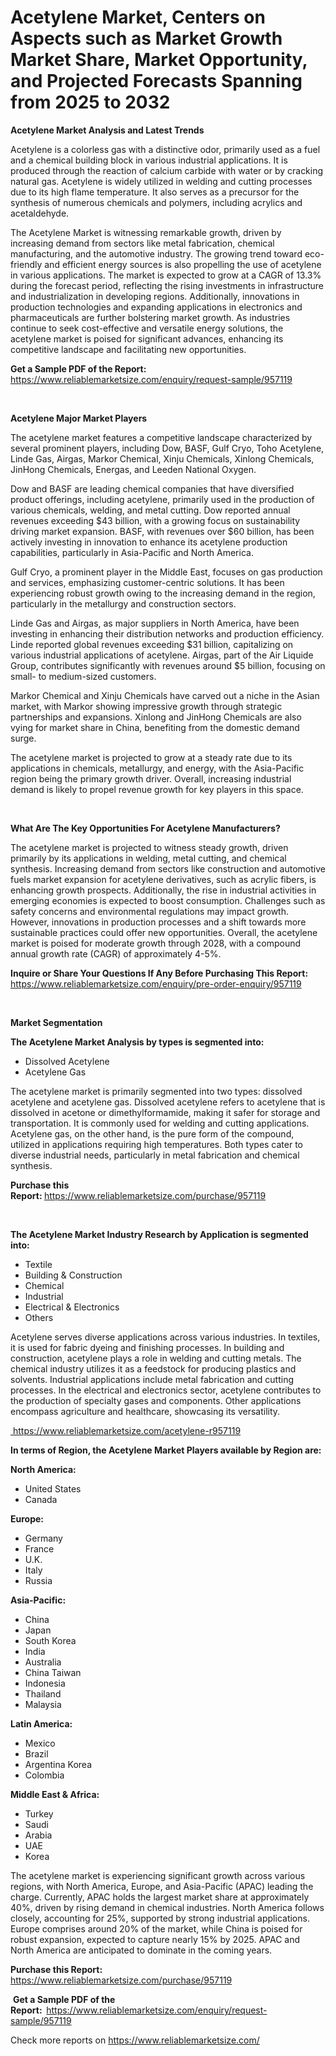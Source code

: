 <p><h1>Acetylene Market, Centers on Aspects such as Market Growth Market Share, Market Opportunity, and Projected Forecasts Spanning from 2025 to 2032</h1></p><p><strong>Acetylene Market Analysis and Latest Trends</strong></p>
<p><p>Acetylene is a colorless gas with a distinctive odor, primarily used as a fuel and a chemical building block in various industrial applications. It is produced through the reaction of calcium carbide with water or by cracking natural gas. Acetylene is widely utilized in welding and cutting processes due to its high flame temperature. It also serves as a precursor for the synthesis of numerous chemicals and polymers, including acrylics and acetaldehyde.</p><p>The Acetylene Market is witnessing remarkable growth, driven by increasing demand from sectors like metal fabrication, chemical manufacturing, and the automotive industry. The growing trend toward eco-friendly and efficient energy sources is also propelling the use of acetylene in various applications. The market is expected to grow at a CAGR of 13.3% during the forecast period, reflecting the rising investments in infrastructure and industrialization in developing regions. Additionally, innovations in production technologies and expanding applications in electronics and pharmaceuticals are further bolstering market growth. As industries continue to seek cost-effective and versatile energy solutions, the acetylene market is poised for significant advances, enhancing its competitive landscape and facilitating new opportunities.</p></p>
<p><strong>Get a Sample PDF of the Report:&nbsp;</strong> <a href="https://www.reliablemarketsize.com/enquiry/request-sample/957119?utm_campaign=2462&utm_medium=2&utm_source=Github&utm_content=ia&utm_term=02042025&utm_id=acetylene">https://www.reliablemarketsize.com/enquiry/request-sample/957119</a></p>
<p>&nbsp;</p>
<p><strong>Acetylene Major Market Players</strong></p>
<p><p>The acetylene market features a competitive landscape characterized by several prominent players, including Dow, BASF, Gulf Cryo, Toho Acetylene, Linde Gas, Airgas, Markor Chemical, Xinju Chemicals, Xinlong Chemicals, JinHong Chemicals, Energas, and Leeden National Oxygen. </p><p>Dow and BASF are leading chemical companies that have diversified product offerings, including acetylene, primarily used in the production of various chemicals, welding, and metal cutting. Dow reported annual revenues exceeding $43 billion, with a growing focus on sustainability driving market expansion. BASF, with revenues over $60 billion, has been actively investing in innovation to enhance its acetylene production capabilities, particularly in Asia-Pacific and North America.</p><p>Gulf Cryo, a prominent player in the Middle East, focuses on gas production and services, emphasizing customer-centric solutions. It has been experiencing robust growth owing to the increasing demand in the region, particularly in the metallurgy and construction sectors.</p><p>Linde Gas and Airgas, as major suppliers in North America, have been investing in enhancing their distribution networks and production efficiency. Linde reported global revenues exceeding $31 billion, capitalizing on various industrial applications of acetylene. Airgas, part of the Air Liquide Group, contributes significantly with revenues around $5 billion, focusing on small- to medium-sized customers.</p><p>Markor Chemical and Xinju Chemicals have carved out a niche in the Asian market, with Markor showing impressive growth through strategic partnerships and expansions. Xinlong and JinHong Chemicals are also vying for market share in China, benefiting from the domestic demand surge.</p><p>The acetylene market is projected to grow at a steady rate due to its applications in chemicals, metallurgy, and energy, with the Asia-Pacific region being the primary growth driver. Overall, increasing industrial demand is likely to propel revenue growth for key players in this space.</p></p>
<p>&nbsp;</p>
<p><strong>What Are The Key Opportunities For Acetylene Manufacturers?</strong></p>
<p><p>The acetylene market is projected to witness steady growth, driven primarily by its applications in welding, metal cutting, and chemical synthesis. Increasing demand from sectors like construction and automotive fuels market expansion for acetylene derivatives, such as acrylic fibers, is enhancing growth prospects. Additionally, the rise in industrial activities in emerging economies is expected to boost consumption. Challenges such as safety concerns and environmental regulations may impact growth. However, innovations in production processes and a shift towards more sustainable practices could offer new opportunities. Overall, the acetylene market is poised for moderate growth through 2028, with a compound annual growth rate (CAGR) of approximately 4-5%.</p></p>
<p><strong>Inquire or Share Your Questions If Any Before Purchasing This Report:</strong> <a href="https://www.reliablemarketsize.com/enquiry/pre-order-enquiry/957119?utm_campaign=2462&utm_medium=2&utm_source=Github&utm_content=ia&utm_term=02042025&utm_id=acetylene">https://www.reliablemarketsize.com/enquiry/pre-order-enquiry/957119</a></p>
<p>&nbsp;</p>
<p><strong>Market Segmentation</strong></p>
<p><strong>The Acetylene Market Analysis by types is segmented into:</strong></p>
<p><ul><li>Dissolved Acetylene</li><li>Acetylene Gas</li></ul></p>
<p><p>The acetylene market is primarily segmented into two types: dissolved acetylene and acetylene gas. Dissolved acetylene refers to acetylene that is dissolved in acetone or dimethylformamide, making it safer for storage and transportation. It is commonly used for welding and cutting applications. Acetylene gas, on the other hand, is the pure form of the compound, utilized in applications requiring high temperatures. Both types cater to diverse industrial needs, particularly in metal fabrication and chemical synthesis.</p></p>
<p><strong>Purchase this Report:&nbsp;</strong><a href="https://www.reliablemarketsize.com/purchase/957119?utm_campaign=2462&utm_medium=2&utm_source=Github&utm_content=ia&utm_term=02042025&utm_id=acetylene">https://www.reliablemarketsize.com/purchase/957119</a></p>
<p>&nbsp;</p>
<p><strong>The Acetylene Market Industry Research by Application is segmented into:</strong></p>
<p><ul><li>Textile</li><li>Building & Construction</li><li>Chemical</li><li>Industrial</li><li>Electrical & Electronics</li><li>Others</li></ul></p>
<p><p>Acetylene serves diverse applications across various industries. In textiles, it is used for fabric dyeing and finishing processes. In building and construction, acetylene plays a role in welding and cutting metals. The chemical industry utilizes it as a feedstock for producing plastics and solvents. Industrial applications include metal fabrication and cutting processes. In the electrical and electronics sector, acetylene contributes to the production of specialty gases and components. Other applications encompass agriculture and healthcare, showcasing its versatility.</p></p>
<p><a href="https://www.reliablemarketsize.com/acetylene-r957119?utm_campaign=2462&utm_medium=2&utm_source=Github&utm_content=ia&utm_term=02042025&utm_id=acetylene">&nbsp;https://www.reliablemarketsize.com/acetylene-r957119</a></p>
<p><strong>In terms of Region, the Acetylene Market Players available by Region are:</strong></p>
<p>
    <p> <strong> North America: </strong>
        <ul>
            <li>United States</li>
            <li>Canada</li>
        </ul>
        </p> 
    <p> <strong> Europe: </strong>
        <ul>
            <li>Germany</li>
            <li>France</li>
            <li>U.K.</li>
            <li>Italy</li>
            <li>Russia</li>
        </ul>
        </p> 
    <p> <strong> Asia-Pacific: </strong>
        <ul>
            <li>China</li>
            <li>Japan</li>
            <li>South Korea</li>
            <li>India</li>
            <li>Australia</li>
            <li>China Taiwan</li>
            <li>Indonesia</li>
            <li>Thailand</li>
            <li>Malaysia</li>
        </ul>
        </p> 
    <p> <strong> Latin America: </strong>
        <ul>
            <li>Mexico</li>
            <li>Brazil</li>
            <li>Argentina Korea</li>
            <li>Colombia</li>
        </ul>
        </p> 
    <p> <strong> Middle East & Africa: </strong>
        <ul>
            <li>Turkey</li>
            <li>Saudi</li>
            <li>Arabia</li>
            <li>UAE</li>
            <li>Korea</li>
        </ul>
    </p>
    </p>
<p><p>The acetylene market is experiencing significant growth across various regions, with North America, Europe, and Asia-Pacific (APAC) leading the charge. Currently, APAC holds the largest market share at approximately 40%, driven by rising demand in chemical industries. North America follows closely, accounting for 25%, supported by strong industrial applications. Europe comprises around 20% of the market, while China is poised for robust expansion, expected to capture nearly 15% by 2025. APAC and North America are anticipated to dominate in the coming years.</p></p>
<p><strong>Purchase this Report: </strong><a href="https://www.reliablemarketsize.com/purchase/957119?utm_campaign=2462&utm_medium=2&utm_source=Github&utm_content=ia&utm_term=02042025&utm_id=acetylene">https://www.reliablemarketsize.com/purchase/957119</a></p>
<p>&nbsp;<strong>Get a Sample PDF of the Report:&nbsp;&nbsp;</strong><a href="https://www.reliablemarketsize.com/enquiry/request-sample/957119?utm_campaign=2462&utm_medium=2&utm_source=Github&utm_content=ia&utm_term=02042025&utm_id=acetylene">https://www.reliablemarketsize.com/enquiry/request-sample/957119</a></p>
<p><strong></strong></p>
<p>Check more reports on <a href="https://www.reliablemarketsize.com/?utm_campaign=2462&utm_medium=2&utm_source=Github&utm_content=ia&utm_term=02042025&utm_id=acetylene">https://www.reliablemarketsize.com/</a></p>